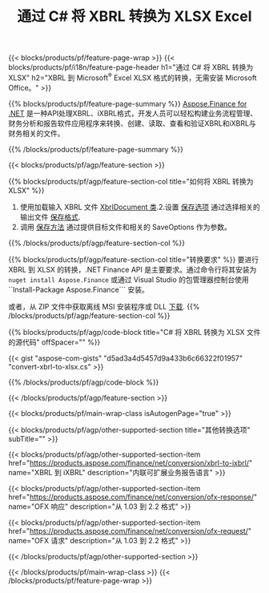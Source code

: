 ﻿---
title: 通过 C# 将 XBRL 转换为 XLSX Excel
description: XBRL 到 Excel XLSX C# 转换的示例代码。在基于 .NET 的应用程序中使用 API 示例代码将批处理 XBRL 文件转换为 XLSX。 
url: /zh/net/conversion/xbrl-to-xlsx/
family: finance
platformtag: net
feature: conversion
informat: XBRL
outformat: XLSX
otherformats: iXBRL
---
{{< blocks/products/pf/feature-page-wrap >}}
{{< blocks/products/pf/i18n/feature-page-header h1="通过 C# 将 XBRL 转换为 XLSX" h2="XBRL 到 Microsoft<sup>&reg;</sup> Excel XLSX 格式的转换，无需安装 Microsoft Office。" >}}

{{% blocks/products/pf/feature-page-summary %}}
[Aspose.Finance for .NET](https://products.aspose.com/finance/net/) 是一种API处理XBRL、iXBRL格式，开发人员可以轻松构建业务流程管理、财务分析和报告软件应用程序来转换、创建、读取、查看和验证XBRL和iXBRL与财务相关的文件。 

{{% /blocks/products/pf/feature-page-summary %}}

{{< blocks/products/pf/agp/feature-section >}}

{{% blocks/products/pf/agp/feature-section-col title="如何将 XBRL 转换为 XLSX" %}}
1. 使用加载输入 XBRL 文件 [XbrlDocument 类](https://apireference.aspose.com/finance/net/aspose.finance.xbrl/xbrldocument).2.设置 [保存选项](https://apireference.aspose.com/finance/net/aspose.finance.xbrl/saveoptions) 通过选择相关的输出文件 [保存格式](https://apireference.aspose.com/finance/net/aspose.finance.xbrl/saveformat).
3. 调用 [保存方法](https://apireference.aspose.com/finance/net/aspose.finance.xbrl.xbrldocument/save/methods/2) 通过提供目标文件和相关的 SaveOptions 作为参数。

{{% /blocks/products/pf/agp/feature-section-col %}}

{{% blocks/products/pf/agp/feature-section-col title="转换要求" %}}
要进行 XBRL 到 XLSX 的转换，.NET Finance API 是主要要求。通过命令行将其安装为 ```nuget install Aspose.Finance``` 或通过 Visual Studio 的包管理器控制台使用 ``Install-Package Aspose.Finance``` 安装。

或者，从 ZIP 文件中获取离线 MSI 安装程序或 DLL [下载](https://downloads.aspose.com/finance/net).
{{% /blocks/products/pf/agp/feature-section-col %}}

{{% blocks/products/pf/agp/code-block title="C# 将 XBRL 转换为 XLSX 文件的源代码" offSpacer="" %}}

{{< gist "aspose-com-gists" "d5ad3a4d5457d9a433b6c66322f01957" "convert-xbrl-to-xlsx.cs" >}}

{{% /blocks/products/pf/agp/code-block %}}

{{< /blocks/products/pf/agp/feature-section >}}

{{< blocks/products/pf/main-wrap-class isAutogenPage="true" >}}

{{< blocks/products/pf/agp/other-supported-section title="其他转换选项" subTitle="" >}}

{{< blocks/products/pf/agp/other-supported-section-item href="https://products.aspose.com/finance/net/conversion/xbrl-to-ixbrl/" name="XBRL 到 iXBRL" description="内联可扩展业务报告语言" >}}

{{< blocks/products/pf/agp/other-supported-section-item href="https://products.aspose.com/finance/net/conversion/ofx-response/" name="OFX 响应" description="从 1.03 到 2.2 格式" >}}

{{< blocks/products/pf/agp/other-supported-section-item href="https://products.aspose.com/finance/net/conversion/ofx-request/" name="OFX 请求" description="从 1.03 到 2.2 格式" >}}

{{< /blocks/products/pf/agp/other-supported-section >}}

{{< /blocks/products/pf/main-wrap-class >}}
{{< /blocks/products/pf/feature-page-wrap >}}